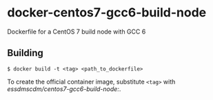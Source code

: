 # docker-centos7-gcc6-build-node

Dockerfile for a CentOS 7 build node with GCC 6


## Building

    $ docker build -t <tag> <path_to_dockerfile>

To create the official container image, substitute `<tag>` with
_essdmscdm/centos7-gcc6-build-node:<version>_.
